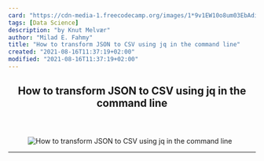 ```yaml
---
card: "https://cdn-media-1.freecodecamp.org/images/1*9v1EW10o8um03EbAdinhYg.png"
tags: [Data Science]
description: "by Knut Melvær"
author: "Milad E. Fahmy"
title: "How to transform JSON to CSV using jq in the command line"
created: "2021-08-16T11:37:19+02:00"
modified: "2021-08-16T11:37:19+02:00"
---
```

<div class="site-wrapper">
<main id="site-main" class="site-main outer">
<div class="inner">
<article class="post-full post tag-data-science tag-tech tag-programming tag-command-line tag-technology ">
<header class="post-full-header">
<h1 class="post-full-title">How to transform JSON to CSV using jq in the command line</h1>
</header>
<figure class="post-full-image">
<picture>
<source media="(max-width: 700px)" sizes="1px" srcset="data:image/gif;base64,R0lGODlhAQABAIAAAAAAAP///yH5BAEAAAAALAAAAAABAAEAAAIBRAA7 1w">
<source media="(min-width: 701px)" sizes="(max-width: 800px) 400px,
(max-width: 1170px) 700px,
1400px" srcset="https://cdn-media-1.freecodecamp.org/images/1*9v1EW10o8um03EbAdinhYg.png 300w,
https://cdn-media-1.freecodecamp.org/images/1*9v1EW10o8um03EbAdinhYg.png 600w,
https://cdn-media-1.freecodecamp.org/images/1*9v1EW10o8um03EbAdinhYg.png 1000w,
https://cdn-media-1.freecodecamp.org/images/1*9v1EW10o8um03EbAdinhYg.png 2000w">
<img onerror="this.style.display='none'" src="https://cdn-media-1.freecodecamp.org/images/1*9v1EW10o8um03EbAdinhYg.png" alt="How to transform JSON to CSV using jq in the command line">
</picture>
</figure>
<section class="post-full-content">
<div class="post-content medium-migrated-article">
</div>
<hr>
</section>
</article>
</div>
</main>
</div>
<!-- Google Tag Manager (noscript) -->
<!-- End Google Tag Manager (noscript) -->
